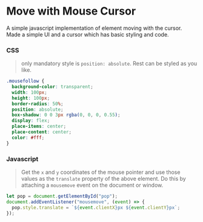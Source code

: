 # Move with Mouse Cursor

A simple javascript implementation of element moving with the cursor. Made a simple UI and a cursor which has basic styling and code.

### CSS

> only mandatory style is `position: absolute`. Rest can be styled as you like.

```CSS
.mousefollow {
  background-color: transparent;
  width: 100px;
  height: 100px;
  border-radius: 50%;
  position: absolute;
  box-shadow: 0 0 3px rgba(0, 0, 0, 0.55);
  display: flex;
  place-items: center;
  place-content: center;
  color: #fff;
}
```

### Javascript

> Get the `x` and `y` coordinates of the mouse pointer and use those values as the `translate` property of the above element. Do this by attaching a `mousemove` event on the document or window.

```JavaScript
let pop = document.getElementById("pop");
document.addEventListener("mousemove", (event) => {
  pop.style.translate = `${event.clientX}px ${event.clientY}px`;
});

```
